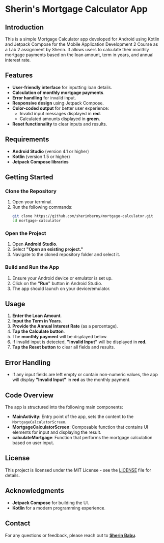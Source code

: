 # Sherin's Mortgage Calculator App

## Introduction
This is a simple Mortgage Calculator app developed for Android using Kotlin and Jetpack Compose for the Mobile Application Development 2 Course as a Lab 2 assignment by Sherin. It allows users to calculate their monthly mortgage payments based on the loan amount, term in years, and annual interest rate.

## Features
- **User-friendly interface** for inputting loan details.
- **Calculation of monthly mortgage payments**.
- **Error handling** for invalid input.
- **Responsive design** using Jetpack Compose.
- **Color-coded output** for better user experience:
   - Invalid input messages displayed in **red**.
   - Calculated amounts displayed in **green**.
- **Reset functionality** to clear inputs and results.

## Requirements
- **Android Studio** (version 4.1 or higher)
- **Kotlin** (version 1.5 or higher)
- **Jetpack Compose libraries**

## Getting Started

### Clone the Repository
1. Open your terminal.
2. Run the following commands:
    ```bash
    git clone https://github.com/sherinberny/mortgage-calculator.git
    cd mortgage-calculator
    ```

### Open the Project
1. Open **Android Studio**.
2. Select **"Open an existing project."**
3. Navigate to the cloned repository folder and select it.

### Build and Run the App
1. Ensure your Android device or emulator is set up.
2. Click on the **"Run"** button in Android Studio.
3. The app should launch on your device/emulator.

## Usage
1. **Enter the Loan Amount**.
2. **Input the Term in Years**.
3. **Provide the Annual Interest Rate** (as a percentage).
4. **Tap the Calculate button**.
5. The **monthly payment** will be displayed below.
6. If invalid input is detected, **"Invalid Input"** will be displayed in **red**.
7. **Tap the Reset button** to clear all fields and results.

## Error Handling
- If any input fields are left empty or contain non-numeric values, the app will display **"Invalid Input"** in **red** as the monthly payment.

## Code Overview
The app is structured into the following main components:
- **MainActivity**: Entry point of the app, sets the content to the `MortgageCalculatorScreen`.
- **MortgageCalculatorScreen**: Composable function that contains UI elements for input and displaying the result.
- **calculateMortgage**: Function that performs the mortgage calculation based on user input.

## License
This project is licensed under the MIT License - see the [LICENSE](https://www.linkedin.com/in/sherin-babu-2907/) file for details.

## Acknowledgments
- **Jetpack Compose** for building the UI.
- **Kotlin** for a modern programming experience.

## Contact
For any questions or feedback, please reach out to [**Sherin Babu**](mailto:babus5@student.douglascollege.ca).
